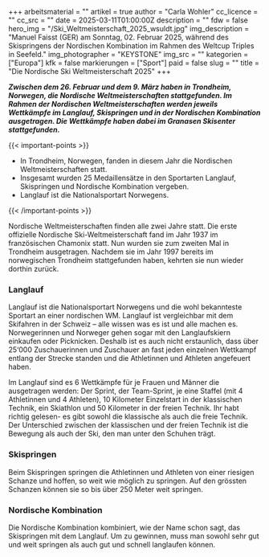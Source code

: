 +++
arbeitsmaterial = ""
artikel = true
author = "Carla Wohler"
cc_licence = ""
cc_src = ""
date = 2025-03-11T01:00:00Z
description = ""
fdw = false
hero_img = "/Ski_Weltmeisterschaft_2025_wsuldt.jpg"
img_description = "Manuel Faisst (GER) am Sonntag, 02. Februar 2025, während des Skispringens der Nordischen Kombination im Rahmen des Weltcup Triples in Seefeld."
img_photographer = "KEYSTONE"
img_src = ""
kategorien = ["Europa"]
kfk = false
markierungen = ["Sport"]
paid = false
slug = ""
title = "Die Nordische Ski Weltmeisterschaft 2025"
+++

**_Zwischen dem 26. Februar und dem 9. März haben in Trondheim, Norwegen, die Nordische Weltmeisterschaften stattgefunden. Im Rahmen der Nordischen Weltmeisterschaften werden jeweils Wettkämpfe im Langlauf, Skispringen und in der Nordischen Kombination ausgetragen. Die Wettkämpfe haben dabei im Granasen Skisenter stattgefunden._**

{{< important-points >}}

<ul>

<li>In Trondheim, Norwegen, fanden in diesem Jahr die Nordischen Weltmeisterschaften statt.</li>

<li>Insgesamt wurden 25 Medaillensätze in den Sportarten Langlauf, Skispringen und Nordische Kombination vergeben.</li>

<li>Langlauf ist die Nationalsportart Norwegens.</li>

</ul>

{{< /important-points >}}

Nordische Weltmeisterschaften finden alle zwei Jahre statt. Die erste offizielle Nordische Ski-Weltmeisterschaft fand im Jahr 1937 im französischen Chamonix statt. Nun wurden sie zum zweiten Mal in Trondheim ausgetragen. Nachdem sie im Jahr 1997 bereits im norwegischen Trondheim stattgefunden haben, kehrten sie nun wieder dorthin zurück. 
 
### Langlauf

Langlauf ist die Nationalsportart Norwegens und die wohl bekannteste Sportart an einer nordischen WM. Langlauf ist vergleichbar mit dem Skifahren in der Schweiz – alle wissen was es ist und alle machen es. Norwegerinnen und Norweger gehen sogar mit den Langlaufskiern einkaufen oder Picknicken. Deshalb ist es auch nicht erstaunlich, dass über 25‘000 Zuschauerinnen und Zuschauer an fast jeden einzelnen Wettkampf entlang der Strecke standen und die Athletinnen und Athleten angefeuert haben.

Im Langlauf sind es 6 Wettkämpfe für je Frauen und Männer die ausgetragen werden: Der Sprint, der Team-Sprint, je eine Staffel (mit 4 Athletinnen und 4 Athleten), 10 Kilometer Einzelstart in der klassischen Technik, ein Skiathlon und 50 Kilometer in der freien Technik. 
Ihr habt richtig gelesen- es gibt sowohl die klassische als auch die freie Technik. Der Unterschied zwischen der klassischen und der freien Technik ist die Bewegung als auch der Ski, den man unter den Schuhen trägt. 

### Skispringen

Beim Skispringen springen die Athletinnen und Athleten von einer riesigen Schanze und hoffen, so weit wie möglich zu springen. Auf den grössten Schanzen können sie so bis über 250 Meter weit springen. 

### Nordische Kombination

Die Nordische Kombination kombiniert, wie der Name schon sagt, das Skispringen mit dem Langlauf. Um zu gewinnen, muss man sowohl sehr gut und weit springen als auch gut und schnell langlaufen können.
